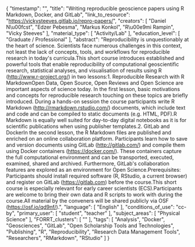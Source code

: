 {
    "timestamp": "",
    "title": "Writing reproducible geoscience papers using R Markdown, Docker, and GitLab",
    "link_to_resource": "https://vickysteeves.gitlab.io/repro-papers/",
    "creators": [
        "Daniel N\u00fcst",
        "Edzer Pebesma",
        "Markus Konkol",
        "R\u00e9mi Rampin",
        "Vicky Steeves"
    ],
    "material_type": [
        "Activity/Lab"
    ],
    "education_level": [
        "Graduate / Professional"
    ],
    "abstract": "Reproducibility is unquestionably at the heart of science. Scientists face numerous challenges in this context, not least the lack of concepts, tools, and workflows for reproducible research in today's curricula.This short course introduces established and powerful tools that enable reproducibility of computational geoscientific research, statistical analyses, and visualisation of results using R (http://www.r-project.org/) in two lessons:1. Reproducible Research with R MarkdownOpen Data, Open Source, Open Reviews and Open Science are important aspects of science today. In the first lesson, basic motivations and concepts for reproducible research touching on these topics are briefly introduced. During a hands-on session the course participants write R Markdown (http://rmarkdown.rstudio.com/) documents, which include text and code and can be compiled to static documents (e.g. HTML, PDF).R Markdown is equally well suited for day-to-day digital notebooks as it is for scientific publications when using publisher templates.2. GitLab and DockerIn the second lesson, the R Markdown files are published and enriched on an online collaboration platform. Participants learn how to save and version documents using GitLab (http://gitlab.com/) and compile them using Docker containers (https://docker.com/). These containers capture the full computational environment and can be transported, executed, examined, shared and archived. Furthermore, GitLab's collaboration features are explored as an environment for Open Science.Prerequisites: Participants should install required software (R, RStudio, a current browser) and register on GitLab (https://gitlab.com) before the course.This short course is especially relevant for early career scientists (ECS).Participants are welcome to bring their own data and R scripts to work with during the course.All material by the conveners will be shared publicly via OSF (https://osf.io/qd9nf/).",
    "language": [
        "English"
    ],
    "conditions_of_use": "cc-by",
    "primary_user": [
        "student",
        "teacher"
    ],
    "subject_areas": [
        "Physical Science"
    ],
    "FORRT_clusters": [
        ""
    ],
    "tags": [
        "Analysis",
        "Docker",
        "Geosciences",
        "GitLab",
        "Open Scholarship Tools and Technologies",
        "Publishing",
        "R",
        "Reproducibility",
        "Research Data Management Tools",
        "Researchers",
        "RMarkdown",
        "RStudio"
    ]
}